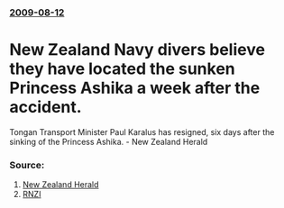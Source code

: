 ### [2009-08-12](/news/2009/08/12/index.md)

#  New Zealand Navy divers believe they have located the sunken Princess Ashika a week after the accident. 

Tongan Transport Minister Paul Karalus has resigned, six days after the sinking of the Princess Ashika. - New Zealand Herald


### Source:

1. [New Zealand Herald](http://www.nzherald.co.nz/world/news/article.cfm?c_id=2&objectid=10590099)
2. [RNZI](http://www.rnzi.com/pages/news.php?op=read&id=48405)
